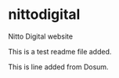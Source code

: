 # nittodigital
Nitto Digital website

This is a test readme file added.

This is line added from Dosum.
